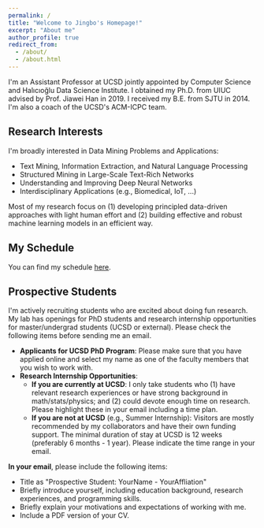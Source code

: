 ```yaml
---
permalink: /
title: "Welcome to Jingbo's Homepage!"
excerpt: "About me"
author_profile: true
redirect_from: 
  - /about/
  - /about.html
---
```



I'm an Assistant Professor at UCSD jointly appointed by Computer Science and Halıcıoğlu Data Science Institute. I obtained my Ph.D. from UIUC advised by Prof. Jiawei Han in 2019. I received my B.E. from SJTU in 2014. I'm also a coach of the UCSD's ACM-ICPC team.

## Research Interests

I'm broadly interested in Data Mining Problems and Applications:
- Text Mining, Information Extraction, and Natural Language Processing
- Structured Mining in Large-Scale Text-Rich Networks
- Understanding and Improving Deep Neural Networks
- Interdisciplinary Applications (e.g., Biomedical, IoT, ...)

Most of my research focus on (1) developing principled data-driven approaches with light human effort and (2) building effective and robust machine learning models in an efficient way.



## My Schedule

You can find my schedule [here](https://calendar.google.com/calendar/embed?src=5k0ift9l47qhd7l06ugfegc4f0%40group.calendar.google.com&ctz=America%2FLos_Angeles).


## Prospective Students

I'm actively recruiting students who are excited about doing fun research. My lab has openings for PhD students and research internship opportunities for master/undergrad students (UCSD or external). Please check the following items before sending me an email.

- **Applicants for UCSD PhD Program**: Please make sure that you have applied online and select my name as one of the faculty members that you wish to work with.
- **Research Internship Opportunities**:
    * **If you are currently at UCSD**: I only take students who (1) have relevant research experiences or have strong background in math/stats/physics; and (2) could devote enough time on research. Please highlight these in your email including a time plan.
    * **If you are not at UCSD** (e.g., Summer Internship): Visitors are mostly recommended by my collaborators and have their own funding support. The minimal duration of stay at UCSD is 12 weeks (preferably 6 months - 1 year). Please indicate the time range in your email.

**In your email**, please include the following items:
- Title as "Prospective Student: YourName - YourAffliation"
- Briefly introduce yourself, including education background, research experiences, and programming skills.
- Briefly explain your motivations and expectations of working with me.
- Include a PDF version of your CV.